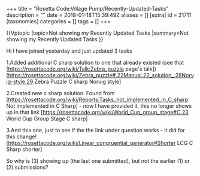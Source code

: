+++
title = "Rosetta Code:Village Pump/Recently-Updated-Tasks"
description = ""
date = 2018-01-18T15:39:49Z
aliases = []
[extra]
id = 21711
[taxonomies]
categories = []
tags = []
+++

{{Vptopic
|topic=Not showing my Recently Updated Tasks
|summary=Not showing my Recently Updated Tasks
}}

Hi I have joined yesterday and just updated 3 tasks

1.Added additional C sharp solution to one that already existed (see that  [https://rosettacode.org/wiki/Talk:Zebra_puzzle page's talk])
[https://rosettacode.org/wiki/Zebra_puzzle#.22Manual.22_solution_.28Norvig-style.29 Zebra Puzzle C sharp Norvig style]

2.Created new c sharp solution. Found from [https://rosettacode.org/wiki/Reports:Tasks_not_implemented_in_C_sharp Not implemented in C Sharp] - now I have provided it, this no longer shows up in that link
[https://rosettacode.org/wiki/World_Cup_group_stage#C.23 World Cup Group Stage C sharp]

3.And this one, just to see if the the link under question works - it did for this change!
[https://rosettacode.org/wiki/Linear_congruential_generator#Shorter LCG C Sharp shorter]

So why is (3) showing up (the last one submitted), but not the earlier (1) or (2) submissions?
